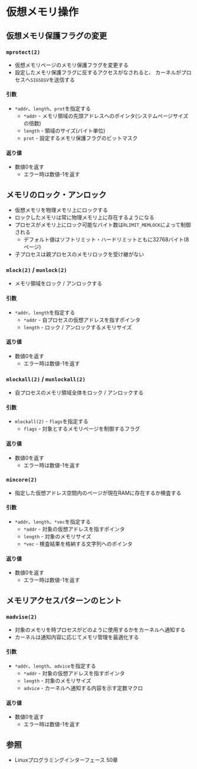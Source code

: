 # 仮想メモリ操作
## 仮想メモリ保護フラグの変更
### `mprotect(2)`
- 仮想メモリページのメモリ保護フラグを変更する
- 設定したメモリ保護フラグに反するアクセスがなされると、
  カーネルがプロセスへ`SIGSEGV`を送信する

#### 引数
- `*addr`、`length`、`prot`を指定する
  - `*addr` - メモリ領域の先頭アドレスへのポインタ(システムページサイズの倍数)
  - `length` - 領域のサイズ(バイト単位)
  - `prot` - 設定するメモリ保護フラグのビットマスク

#### 返り値
- 数値0を返す
  - エラー時は数値-1を返す

## メモリのロック・アンロック
- 仮想メモリを物理メモリ上にロックする
- ロックしたメモリは常に物理メモリ上に存在するようになる
- プロセスがメモリ上にロック可能なバイト数は`RLIMIT_MEMLOCK`によって制御される
  - デフォルト値はソフトリミット・ハードリミットともに32768バイト(8ページ)
- 子プロセスは親プロセスのメモリロックを受け継がない

### `mlock(2)` / `munlock(2)`
- メモリ領域をロック / アンロックする

#### 引数
- `*addr`、`length`を指定する
  - `*addr` - 自プロセスの仮想アドレスを指すポインタ
  - `length` - ロック / アンロックするメモリサイズ

#### 返り値
- 数値0を返す
  - エラー時は数値-1を返す

### `mlockall(2)` / `munlockall(2)`
- 自プロセスのメモリ領域全体をロック / アンロックする

#### 引数
- `mlockall(2)` - `flags`を指定する
  - `flags` - 対象とするメモリページを制御するフラグ

#### 返り値
- 数値0を返す
  - エラー時は数値-1を返す

### `mincore(2)`
- 指定した仮想アドレス空間内のページが現在RAMに存在するか検査する

#### 引数
- `*addr`、`length`、`*vec`を指定する
  - `*addr` - 対象の仮想アドレスを指すポインタ
  - `length` - 対象のメモリサイズ
  - `*vec` - 検査結果を格納する文字列へのポインタ

#### 返り値
- 数値0を返す
  - エラー時は数値-1を返す

## メモリアクセスパターンのヒント
### `madvise(2)`
- 対象のメモリを時プロセスがどのように使用するかをカーネルへ通知する
- カーネルは通知内容に応じてメモリ管理を最適化する

#### 引数
- `*addr`、`length`、`advice`を指定する
  - `*addr` - 対象の仮想アドレスを指すポインタ
  - `length` - 対象のメモリサイズ
  - `advice` - カーネルへ通知する内容を示す定数マクロ

#### 返り値
- 数値0を返す
  - エラー時は数値-1を返す

## 参照
- Linuxプログラミングインターフェース 50章
